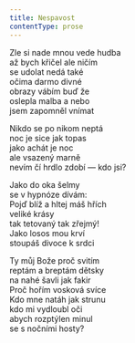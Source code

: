 ```yaml
---
title: Nespavost
contentType: prose
---
```


<section>

Zle si nade mnou vede hudba  
až bych křičel ale ničím  
se udolat nedá také  
očima darmo divné  
obrazy vábím buď že  
oslepla malba a nebo  
jsem zapomněl vnímat

Nikdo se po nikom neptá  
noc je sice jak topas  
jako achát je noc  
ale vsazený marně  
nevím čí hrdlo zdobí — kdo jsi?

Jako do oka šelmy  
se v hypnóze dívám:  
Pojď blíž a hltej máš hřích  
veliké krásy  
tak tetovaný tak zřejmý!  
Jako losos mou krví  
stoupáš divoce k srdci

Ty můj Bože proč svitím  
reptám a breptám dětsky  
na nahé šavli jak fakir  
Proč hořím vosková svíce  
Kdo mne natáh jak strunu  
kdo mi vydloubl oči  
abych rozptýlen minul  
se s nočními hosty?

</section>
